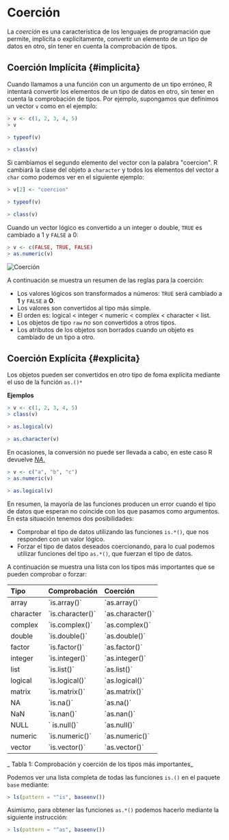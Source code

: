 



# Coerción


La _coerción_ es una característica de los lenguajes de programación que permite, implícita o explícitamente, convertir un elemento de un tipo de datos en otro, sin tener en cuenta la comprobación de tipos.


## Coerción Implícita {#implicita}

Cuando llamamos a una función con un argumento de un tipo erróneo, R intentará convertir los elementos de un tipo de datos en otro, sin tener en cuenta la comprobación de tipos. Por ejemplo, supongamos que definimos un vector `v` como en el ejemplo:




```r
> v <- c(1, 2, 3, 4, 5)
> v
```




```r
> typeof(v)
```



```r
> class(v)
```

Si cambiamos el segundo elemento del vector con la palabra "coercion". R cambiará la clase del objeto a `character` y todos los elementos del vector a `char` como podemos ver en el siguiente ejemplo:




```r
> v[2] <- "coercion"
```



```r
> typeof(v)
```



```r
> class(v)
```


Cuando un vector lógico es convertido a un integer o double, `TRUE` es cambiado a
1 y `FALSE` a 0:


```r
> v <- c(FALSE, TRUE, FALSE)
> as.numeric(v)
```


![Coerción](http://i.imgur.com/QrmSoIc.png)



A continuación se muestra un resumen de las reglas para la coerción:


- Los valores lógicos son transformados a números: `TRUE` será cambiado a __1__ y `FALSE` a __O__.
- Los valores son convertidos al tipo más simple.
- El orden es: logical < integer < numeric < complex < character < list.
- Los objetos de tipo `raw` no son convertidos a otros tipos.
- Los atributos de los objetos son borrados cuando un objeto es cambiado de un tipo a otro.


## Coerción Explícita {#explicita}

Los objetos pueden ser convertidos en otro tipo de foma explícita mediante el uso
de la función `as.()*`

__Ejemplos__



```r
> v <- c(1, 2, 3, 4, 5)
> class(v)
```



```r
> as.logical(v)
```



```r
> as.character(v)
```



En ocasiones, la conversión no puede ser llevada a cabo, en este caso R devuelve [_NA_.](#na)



```r
> v <- c("a", "b", "c")
> as.numeric(v)
```



```r
> as.logical(v)
```


En resumen, la mayoría de las funciones producen un error cuando el tipo de datos que esperan no coincide con los que pasamos como argumentos. En esta situación tenemos dos posibilidades:



* Comprobar el tipo de datos utilizando las funciones `is.*()`, que nos responden con un valor lógico.
* Forzar el tipo de datos deseados coercionando, para lo cual podemos utilizar funciones del tipo `as.*()`, que fuerzan el tipo de datos.



A continuación se muestra una lista con los tipos más importantes que se pueden comprobar o forzar:



| Tipo | Comprobación | Coerción |
| :--- | :--- | :--- |
| array | \`is.array\(\)\` | \`as.array\(\)\` |
| character | \`is.character\(\)\` | \`as.character\(\)\` |
| complex | \`is.complex\(\)\` | \`as.complex\(\)\` |
| double | \`is.double\(\)\` | \`as.double\(\)\` |
| factor | \`is.factor\(\)\` | \`as.factor\(\)\` |
| integer | \`is.integer\(\)\` | \`as.integer\(\)\` |
| list | \`is.list\(\)\` | \`as.list\(\)\` |
| logical | \`is.logical\(\)\` | \`as.logical\(\)\` |
| matrix | \`is.matrix\(\)\` | \`as.matrix\(\)\` |
| NA | \`is.na\(\)\` | \`as.na\(\)\` |
| NaN | \`is.nan\(\)\` | \`as.nan\(\)\` |
| NULL | \` is.null\(\)\` | \`as.null\(\)\` |
| numeric | \`is.numeric\(\)\` | \`as.numeric\(\)\` |
| vector | \`is.vector\(\)\` | \`as.vector\(\)\` |

_ Tabla 1: Comprobación y coerción de los tipos más importantes_
 

Podemos ver una lista completa de todas las funciones `is.()` en el paquete `base` mediante:


```r
> ls(pattern = "^is", baseenv())
```


Asimismo, para obtener las funciones `as.*()` podemos hacerlo mediante la siguiente instrucción:


```r
> ls(pattern = "^as", baseenv())
```

